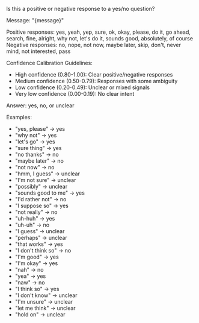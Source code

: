 Is this a positive or negative response to a yes/no question?

Message: "{message}"

Positive responses: yes, yeah, yep, sure, ok, okay, please, do it, go ahead, search, fine, alright, why not, let's do it, sounds good, absolutely, of course
Negative responses: no, nope, not now, maybe later, skip, don't, never mind, not interested, pass

Confidence Calibration Guidelines:
- High confidence (0.80-1.00): Clear positive/negative responses
- Medium confidence (0.50-0.79): Responses with some ambiguity
- Low confidence (0.20-0.49): Unclear or mixed signals
- Very low confidence (0.00-0.19): No clear intent

Answer: yes, no, or unclear

Examples:
- "yes, please" → yes
- "why not" → yes
- "let's go" → yes
- "sure thing" → yes
- "no thanks" → no
- "maybe later" → no
- "not now" → no
- "hmm, I guess" → unclear
- "I'm not sure" → unclear
- "possibly" → unclear
- "sounds good to me" → yes
- "I'd rather not" → no
- "I suppose so" → yes
- "not really" → no
- "uh-huh" → yes
- "uh-uh" → no
- "I guess" → unclear
- "perhaps" → unclear
- "that works" → yes
- "I don't think so" → no
- "I'm good" → yes
- "I'm okay" → yes
- "nah" → no
- "yea" → yes
- "naw" → no
- "I think so" → yes
- "I don't know" → unclear
- "I'm unsure" → unclear
- "let me think" → unclear
- "hold on" → unclear
